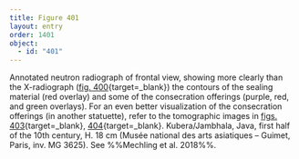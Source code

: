 ```yaml
---
title: Figure 401
layout: entry
order: 1401
object:
  - id: "401"
---
```


Annotated neutron radiograph of frontal view, showing more clearly than the X-radiograph ([fig. 400](/visual-atlas/#fig-400){target=_blank}) the contours of the sealing material (red overlay) and some of the consecration offerings (purple, red, and green overlays). For an even better visualization of the consecration offerings (in another statuette), refer to the tomographic images in [figs. 403](/visual-atlas/#fig-403){target=_blank}, [404](/visual-atlas/#fig-404){target=_blank}. Kubera/Jambhala, Java, first half of the 10th century, H. 18 cm (Musée national des arts asiatiques – Guimet, Paris, inv. MG 3625). See %%Mechling et al. 2018%%.
